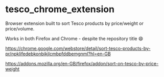 # tesco_chrome_extension

Browser extension built to sort Tesco products by price/weight or price/volume.

Works in both Firefox and Chrome - despite the repository title 😄

https://chrome.google.com/webstore/detail/sort-tesco-products-by-pr/npklifedebkonbikjlcmbpfddbemgnml?hl=en-GB

https://addons.mozilla.org/en-GB/firefox/addon/sort-on-tesco-by-price-weight
